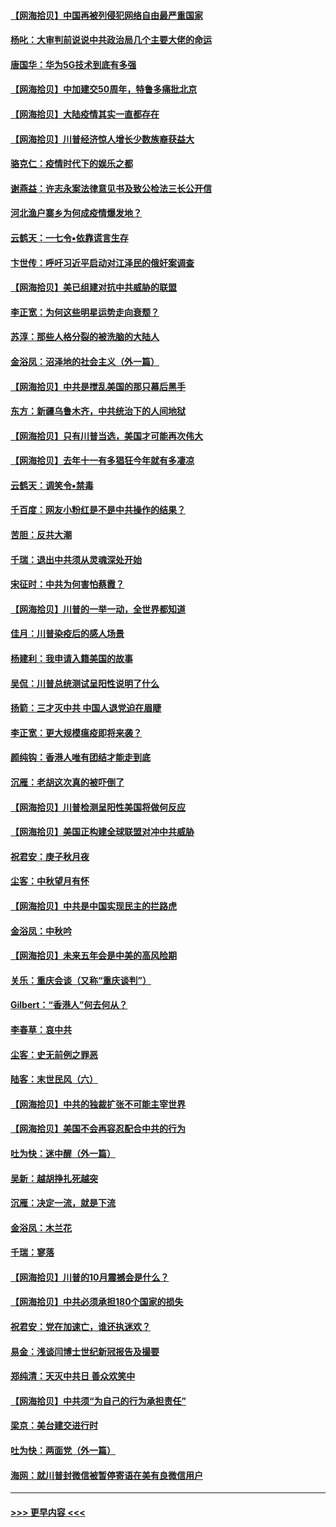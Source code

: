 #### [【网海拾贝】中国再被列侵犯网络自由最严重国家](../pages/nsc993/n12479643.md?t=10170451) 
#### [杨叱：大审判前说说中共政治局几个主要大佬的命运](../pages/nsc993/n12477527.md?t=10170451) 
#### [唐国华：华为5G技术到底有多强](../pages/nsc993/n12477483.md?t=10170451) 
#### [【网海拾贝】中加建交50周年，特鲁多痛批北京](../pages/nsc993/n12476892.md?t=10170451) 
#### [【网海拾贝】大陆疫情其实一直都存在](../pages/nsc993/n12473948.md?t=10170451) 
#### [【网海拾贝】川普经济惊人增长少数族裔获益大](../pages/nsc993/n12471565.md?t=10170451) 
#### [骆克仁：疫情时代下的娱乐之都](../pages/nsc993/n12471312.md?t=10170451) 
#### [谢燕益：许志永案法律意见书及致公检法三长公开信](../pages/nsc993/n12470870.md?t=10170451) 
#### [河北渔户寨乡为何成疫情爆发地？](../pages/nsc993/n12464936.md?t=10170451) 
#### [云鹤天：一七令▪依靠谎言生存](../pages/nsc993/n12470034.md?t=10170451) 
#### [卞世传：呼吁习近平启动对江泽民的俄奸案调查](../pages/nsc993/n12469722.md?t=10170451) 
#### [【网海拾贝】美已组建对抗中共威胁的联盟](../pages/nsc993/n12469018.md?t=10170451) 
#### [李正宽：为何这些明星运势走向衰颓？](../pages/nsc993/n12468730.md?t=10170451) 
#### [苏淳：那些人格分裂的被洗脑的大陆人](../pages/nsc993/n12467858.md?t=10170451) 
#### [金浴凤：沼泽地的社会主义（外一篇）](../pages/nsc993/n12467792.md?t=10170451) 
#### [【网海拾贝】中共是搅乱美国的那只幕后黑手](../pages/nsc993/n12467700.md?t=10170451) 
#### [东方：新疆乌鲁木齐，中共统治下的人间地狱](../pages/nsc993/n12466075.md?t=10170451) 
#### [【网海拾贝】只有川普当选，美国才可能再次伟大](../pages/nsc993/n12466013.md?t=10170451) 
#### [【网海拾贝】去年十一有多猖狂今年就有多凄凉](../pages/nsc993/n12463649.md?t=10170451) 
#### [云鹤天：调笑令▪禁毒](../pages/nsc993/n12462975.md?t=10170451) 
#### [千百度：网友小粉红是不是中共操作的结果？](../pages/nsc993/n12461025.md?t=10170451) 
#### [苦胆：反共大潮](../pages/nsc993/n12459469.md?t=10170451) 
#### [千瑞：退出中共须从灵魂深处开始](../pages/nsc993/n12459437.md?t=10170451) 
#### [宋征时：中共为何害怕蔡霞？](../pages/nsc993/n12459097.md?t=10170451) 
#### [【网海拾贝】川普的一举一动，全世界都知道](../pages/nsc993/n12458825.md?t=10170451) 
#### [佳月：川普染疫后的感人场景](../pages/nsc993/n12456994.md?t=10170451) 
#### [杨建利：我申请入籍美国的故事](../pages/nsc993/n12455635.md?t=10170451) 
#### [吴侃：川普总统测试呈阳性说明了什么](../pages/nsc993/n12451869.md?t=10170451) 
#### [扬箭：三才灭中共 中国人退党迫在眉睫](../pages/nsc993/n12451842.md?t=10170451) 
#### [李正宽：更大规模瘟疫即将来袭？](../pages/nsc993/n12451455.md?t=10170451) 
#### [颜纯钩：香港人唯有团结才能走到底](../pages/nsc993/n12450870.md?t=10170451) 
#### [沉雁：老胡这次真的被吓倒了](../pages/nsc993/n12449796.md?t=10170451) 
#### [【网海拾贝】川普检测呈阳性美国将做何反应](../pages/nsc993/n12449042.md?t=10170451) 
#### [【网海拾贝】美国正构建全球联盟对冲中共威胁](../pages/nsc993/n12446580.md?t=10170451) 
#### [祝君安：庚子秋月夜](../pages/nsc993/n12445870.md?t=10170451) 
#### [尘客：中秋望月有怀](../pages/nsc993/n12444632.md?t=10170451) 
#### [【网海拾贝】中共是中国实现民主的拦路虎](../pages/nsc993/n12443573.md?t=10170451) 
#### [金浴凤：中秋吟](../pages/nsc993/n12441773.md?t=10170451) 
#### [【网海拾贝】未来五年会是中美的高风险期](../pages/nsc993/n12440760.md?t=10170451) 
#### [关乐：重庆会谈（又称“重庆谈判”）](../pages/nsc993/n12437525.md?t=10170451) 
#### [Gilbert：“香港人”何去何从？](../pages/nsc993/n12435894.md?t=10170451) 
#### [李春草：哀中共](../pages/nsc993/n12435874.md?t=10170451) 
#### [尘客：史无前例之罪恶](../pages/nsc993/n12435762.md?t=10170451) 
#### [陆客：末世民风（六）](../pages/nsc993/n12435354.md?t=10170451) 
#### [【网海拾贝】中共的独裁扩张不可能主宰世界](../pages/nsc993/n12435151.md?t=10170451) 
#### [【网海拾贝】美国不会再容忍配合中共的行为](../pages/nsc993/n12433808.md?t=10170451) 
#### [吐为快：迷中醒（外一篇）](../pages/nsc993/n12433585.md?t=10170451) 
#### [吴新：越胡挣扎死越突](../pages/nsc993/n12433562.md?t=10170451) 
#### [沉雁：决定一流，就是下流](../pages/nsc993/n12432128.md?t=10170451) 
#### [金浴凤：木兰花](../pages/nsc993/n12432124.md?t=10170451) 
#### [千瑞：寥落](../pages/nsc993/n12432071.md?t=10170451) 
#### [【网海拾贝】川普的10月震撼会是什么？](../pages/nsc993/n12431624.md?t=10170451) 
#### [【网海拾贝】中共必须承担180个国家的损失](../pages/nsc993/n12428893.md?t=10170451) 
#### [祝君安：党在加速亡，谁还执迷欢？](../pages/nsc993/n12428652.md?t=10170451) 
#### [易金：浅谈闫博士世纪新冠报告及撮要](../pages/nsc993/n12426822.md?t=10170451) 
#### [郑纯清：天灭中共日 善众欢笑中](../pages/nsc993/n12426784.md?t=10170451) 
#### [【网海拾贝】中共须“为自己的行为承担责任”](../pages/nsc993/n12426067.md?t=10170451) 
#### [梁京：美台建交进行时](../pages/nsc993/n12424066.md?t=10170451) 
#### [吐为快：两面党（外一篇）](../pages/nsc993/n12424043.md?t=10170451) 
#### [海网：就川普封微信被暂停寄语在美有良微信用户](../pages/nsc993/n12424021.md?t=10170451) 

----
#### [ >>> 更早内容 <<< ](../indexes/nsc993-earlier.md)
